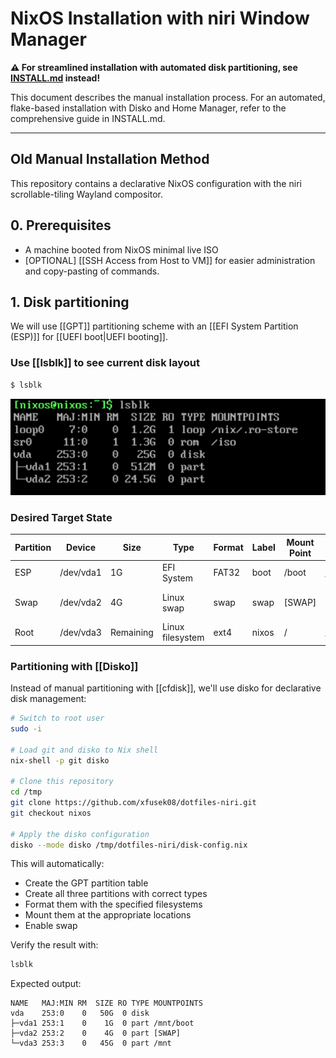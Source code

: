 # NixOS Installation with niri Window Manager

**⚠️ For streamlined installation with automated disk partitioning, see [INSTALL.md](./INSTALL.md) instead!**

This document describes the manual installation process. For an automated, flake-based installation with Disko and Home Manager, refer to the comprehensive guide in INSTALL.md.

---

## Old Manual Installation Method

This repository contains a declarative NixOS configuration with the niri scrollable-tiling Wayland compositor.

## 0. Prerequisites

- A machine booted from NixOS minimal live ISO
- \[OPTIONAL\] [[SSH Access from Host to VM]] for easier administration and copy-pasting of commands.

## 1. Disk partitioning

We will use [[GPT]] partitioning scheme with an [[EFI System Partition (ESP)]] for [[UEFI boot|UEFI booting]].

### Use [[lsblk]] to see current disk layout

```bash
$ lsblk
```
![alt text](doc/image.png)

### Desired Target State

| Partition | Device    | Size      | Type            | Format | Label   | Mount Point | Purpose                    |
|-----------|-----------|-----------|-----------------|--------|---------|-------------|----------------------------|
| ESP       | /dev/vda1 | 1G        | EFI System      | FAT32  | boot    | /boot       | UEFI boot files            |
| Swap      | /dev/vda2 | 4G        | Linux swap      | swap   | swap    | [SWAP]      | Memory swap space          |
| Root      | /dev/vda3 | Remaining | Linux filesystem| ext4   | nixos   | /           | Root filesystem            |

### Partitioning with [[Disko]]

Instead of manual partitioning with [[cfdisk]], we'll use disko for declarative disk management:

```bash
# Switch to root user
sudo -i

# Load git and disko to Nix shell
nix-shell -p git disko

# Clone this repository
cd /tmp
git clone https://github.com/xfusek08/dotfiles-niri.git
git checkout nixos

# Apply the disko configuration
disko --mode disko /tmp/dotfiles-niri/disk-config.nix
```

This will automatically:
- Create the GPT partition table
- Create all three partitions with correct types
- Format them with the specified filesystems
- Mount them at the appropriate locations
- Enable swap

Verify the result with:
```bash
lsblk
```

Expected output:
```
NAME   MAJ:MIN RM  SIZE RO TYPE MOUNTPOINTS
vda    253:0    0   50G  0 disk
├─vda1 253:1    0    1G  0 part /mnt/boot
├─vda2 253:2    0    4G  0 part [SWAP]
└─vda3 253:3    0   45G  0 part /mnt
```
